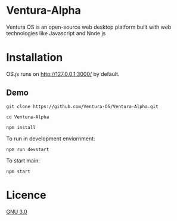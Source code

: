 # Ventura-Alpha

Ventura OS is an open-source web desktop platform built with web technologies like Javascript and Node js

# Installation
OS.js runs on http://127.0.0.1:3000/ by default.

## Demo

```
git clone https://github.com/Ventura-OS/Ventura-Alpha.git

cd Ventura-Alpha

npm install
```

To run in development enviornment: 
```
npm run devstart
```

To start main:
```
npm start
```

# Licence

[GNU 3.0](https://github.com/Ventura-OS/Ventura-Alpha/blob/master/LICENSE)
